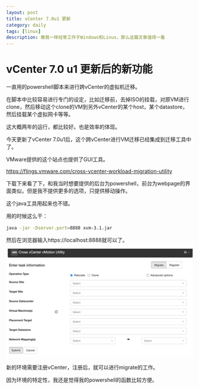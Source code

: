 ```yaml
---
layout: post
title: vCenter 7.0u1 更新
category: daily
tags: [linux]
description: 像我一样经常工作于Windows和Linux，那么这篇文章值得一看
---
```


# vCenter 7.0 u1 更新后的新功能

一直用的powershell脚本来进行跨vCenter的虚拟机迁移。

在脚本中比较容易进行专门的设定，比如迁移前，去掉ISO的挂载，对原VM进行clone，然后移动这个clone的VM到另外vCenter的某个host，某个datastore，然后挂载某个虚拟网卡等等。

这大概两年的运行，都比较好。也是效率的体现。

今天更新了vCenter 7.0u1后，这个跨vCenter进行VM迁移已经集成到迁移工具中了。

VMware提供的这个站点也提供了GUI工具。

https://flings.vmware.com/cross-vcenter-workload-migration-utility

下载下来看了下，和我当时想要提供的后台为powershell，前台为webpage的界面类似，但是我不提供更多的选项，只提供移动操作。

这个java工具用起来也不错。

用的时候这么干：
```bash
java -jar -Dserver.port=8888 xvm-3.1.jar
```
然后在浏览器输入https://localhost:8888就可以了。

![img](/images/tupian/across.jpg)

新的环境需要注册vCenter，注册后，就可以进行migrate的工作。

因为环境的特定性，我还是觉得我的powershell的函数比较方便。


